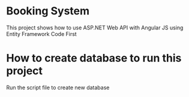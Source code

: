 # Booking System
This project shows how to use ASP.NET Web API with Angular JS using Entity Framework Code First
# How to create database to run this project
  Run the script file to create new database 
